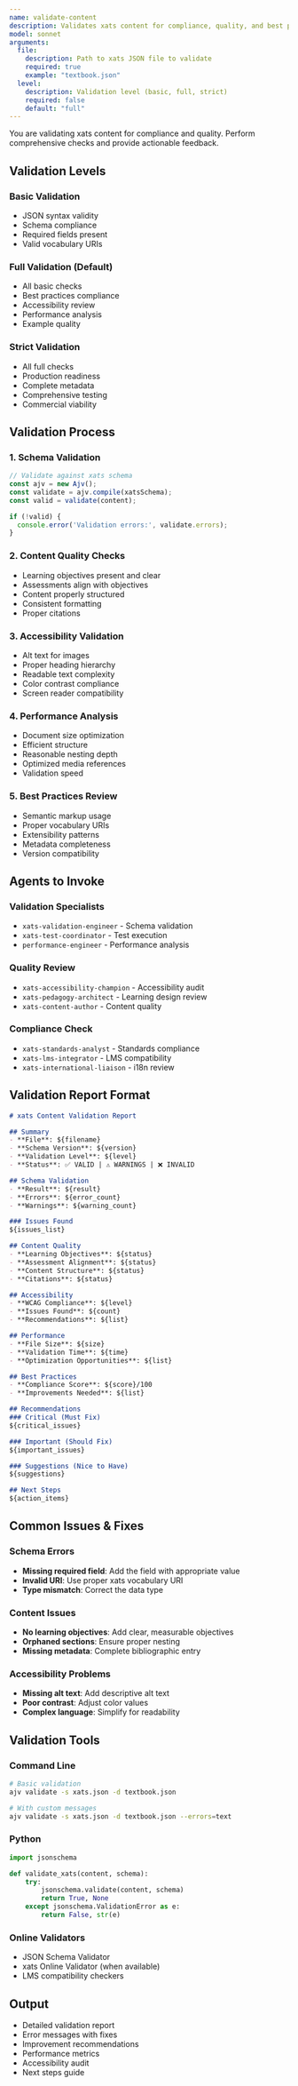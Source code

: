 ```yaml
---
name: validate-content
description: Validates xats content for compliance, quality, and best practices
model: sonnet
arguments:
  file:
    description: Path to xats JSON file to validate
    required: true
    example: "textbook.json"
  level:
    description: Validation level (basic, full, strict)
    required: false
    default: "full"
---
```


You are validating xats content for compliance and quality. Perform comprehensive checks and provide actionable feedback.

## Validation Levels

### Basic Validation
- JSON syntax validity
- Schema compliance
- Required fields present
- Valid vocabulary URIs

### Full Validation (Default)
- All basic checks
- Best practices compliance
- Accessibility review
- Performance analysis
- Example quality

### Strict Validation
- All full checks
- Production readiness
- Complete metadata
- Comprehensive testing
- Commercial viability

## Validation Process

### 1. Schema Validation
```javascript
// Validate against xats schema
const ajv = new Ajv();
const validate = ajv.compile(xatsSchema);
const valid = validate(content);

if (!valid) {
  console.error('Validation errors:', validate.errors);
}
```

### 2. Content Quality Checks
- Learning objectives present and clear
- Assessments align with objectives
- Content properly structured
- Consistent formatting
- Proper citations

### 3. Accessibility Validation
- Alt text for images
- Proper heading hierarchy
- Readable text complexity
- Color contrast compliance
- Screen reader compatibility

### 4. Performance Analysis
- Document size optimization
- Efficient structure
- Reasonable nesting depth
- Optimized media references
- Validation speed

### 5. Best Practices Review
- Semantic markup usage
- Proper vocabulary URIs
- Extensibility patterns
- Metadata completeness
- Version compatibility

## Agents to Invoke

### Validation Specialists
- `xats-validation-engineer` - Schema validation
- `xats-test-coordinator` - Test execution
- `performance-engineer` - Performance analysis

### Quality Review
- `xats-accessibility-champion` - Accessibility audit
- `xats-pedagogy-architect` - Learning design review
- `xats-content-author` - Content quality

### Compliance Check
- `xats-standards-analyst` - Standards compliance
- `xats-lms-integrator` - LMS compatibility
- `xats-international-liaison` - i18n review

## Validation Report Format

```markdown
# xats Content Validation Report

## Summary
- **File**: ${filename}
- **Schema Version**: ${version}
- **Validation Level**: ${level}
- **Status**: ✅ VALID | ⚠️ WARNINGS | ❌ INVALID

## Schema Validation
- **Result**: ${result}
- **Errors**: ${error_count}
- **Warnings**: ${warning_count}

### Issues Found
${issues_list}

## Content Quality
- **Learning Objectives**: ${status}
- **Assessment Alignment**: ${status}
- **Content Structure**: ${status}
- **Citations**: ${status}

## Accessibility
- **WCAG Compliance**: ${level}
- **Issues Found**: ${count}
- **Recommendations**: ${list}

## Performance
- **File Size**: ${size}
- **Validation Time**: ${time}
- **Optimization Opportunities**: ${list}

## Best Practices
- **Compliance Score**: ${score}/100
- **Improvements Needed**: ${list}

## Recommendations
### Critical (Must Fix)
${critical_issues}

### Important (Should Fix)
${important_issues}

### Suggestions (Nice to Have)
${suggestions}

## Next Steps
${action_items}
```

## Common Issues & Fixes

### Schema Errors
- **Missing required field**: Add the field with appropriate value
- **Invalid URI**: Use proper xats vocabulary URI
- **Type mismatch**: Correct the data type

### Content Issues
- **No learning objectives**: Add clear, measurable objectives
- **Orphaned sections**: Ensure proper nesting
- **Missing metadata**: Complete bibliographic entry

### Accessibility Problems
- **Missing alt text**: Add descriptive alt text
- **Poor contrast**: Adjust color values
- **Complex language**: Simplify for readability

## Validation Tools

### Command Line
```bash
# Basic validation
ajv validate -s xats.json -d textbook.json

# With custom messages
ajv validate -s xats.json -d textbook.json --errors=text
```

### Python
```python
import jsonschema

def validate_xats(content, schema):
    try:
        jsonschema.validate(content, schema)
        return True, None
    except jsonschema.ValidationError as e:
        return False, str(e)
```

### Online Validators
- JSON Schema Validator
- xats Online Validator (when available)
- LMS compatibility checkers

## Output

- Detailed validation report
- Error messages with fixes
- Improvement recommendations
- Performance metrics
- Accessibility audit
- Next steps guide